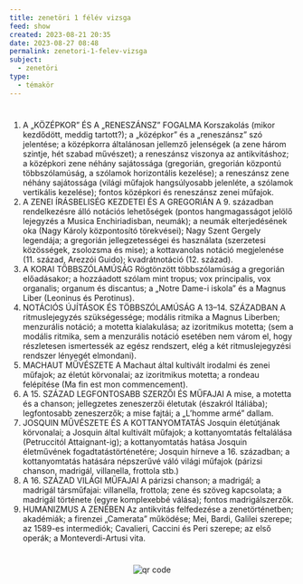 ```yaml
---
title: zenetöri 1 félév vizsga
feed: show
created: 2023-08-21 20:35
date: 2023-08-27 08:48
permalink: zenetori-1-felev-vizsga
subject:
  - zenetöri
type:
  - témakör
---
```

#

1.  A „KÖZÉPKOR” ÉS A „RENESZÁNSZ” FOGALMA Korszakolás (mikor kezdődött, meddig tartott?); a „középkor” és a „reneszánsz” szó jelentése; a középkorra általánosan jellemző jelenségek (a zene három szintje, hét szabad művészet); a reneszánsz viszonya az antikvitáshoz; a középkori zene néhány sajátossága (gregorián, gregorián központú többszólamúság, a szólamok horizontális kezelése); a reneszánsz zene néhány sajátossága (világi műfajok hangsúlyosabb jelenléte, a szólamok vertikális kezelése); fontos középkori és reneszánsz zenei műfajok.
2.  A ZENEI ÍRÁSBELISÉG KEZDETEI ÉS A GREGORIÁN A 9. században rendelkezésre álló notációs lehetőségek (pontos hangmagasságot jelölő lejegyzés a Musica Enchiriadisban, neumák); a neumák elterjedésének oka (Nagy Károly központosító törekvései); Nagy Szent Gergely legendája; a gregorián jellegzetességei és használata (szerzetesi közösségek, zsolozsma és mise); a kottavanolas notáció megjelenése (11. század, Arezzói Guido); kvadrátnotáció (12. század).
3.  A KORAI TÖBBSZÓLAMÚSÁG Rögtönzött többszólamúság a gregorián előadásakor; a hozzáadott szólam mint tropus; vox principalis, vox organalis; organum és discantus; a „Notre Dame-i iskola” és a Magnus Liber (Leoninus és Perotinus).
4.  NOTÁCIÓS ÚJÍTÁSOK ÉS TÖBBSZÓLAMÚSÁG A 13–14. SZÁZADBAN A ritmuslejegyzés szükségessége; modális ritmika a Magnus Liberben; menzurális notáció; a motetta kialakulása; az izoritmikus motetta; (sem a modális ritmika, sem a menzurális notáció esetében nem várom el, hogy részletesen ismertessék az egész rendszert, elég a két ritmuslejegyzési rendszer lényegét elmondani).
5.  MACHAUT MŰVÉSZETE A Machaut által kultivált irodalmi és zenei műfajok; az életút körvonalai; az izoritmikus motetta; a rondeau felépítése (Ma fin est mon commencement).
6.  A 15. SZÁZAD LEGFONTOSABB SZERZŐI ÉS MŰFAJAI A mise, a motetta és a chanson; jellegzetes zeneszerzői életutak (északról Itáliába); legfontosabb zeneszerzők; a mise fajtái; a „L’homme armé” dallam.
7.  JOSQUIN MŰVÉSZETE ÉS A KOTTANYOMTATÁS Josquin életútjának körvonalai; a Josquin által kultivált műfajok; a kottanyomtatás feltalálása (Petruccitól Attaignant-ig); a kottanyomtatás hatása Josquin életművének fogadtatástörténetére; Josquin hírneve a 16. században; a kottanyomtatás hatására népszerűvé váló világi műfajok (párizsi chanson, madrigál, villanella, frottola stb.)
8.  A 16. SZÁZAD VILÁGI MŰFAJAI A párizsi chanson; a madrigál; a madrigál társműfajai: villanella, frottola; zene és szöveg kapcsolata; a madrigál története (egyre komplexebbé válása); fontos madrigálszerzők.
9.  HUMANIZMUS A ZENÉBEN Az antikvitás felfedezése a zenetörténetben; akadémiák; a firenzei „Camerata” működése; Mei, Bardi, Galilei szerepe; az 1589-es intermediók; Cavalieri, Caccini és Peri szerepe; az első operák; a Monteverdi-Artusi vita.



#
<p style="text-align: center;"><img src="https://chart.googleapis.com/chart?cht=qr&chl=https://notes.andrasdenes.com/zenetori-1-felev-vizsga&chs=180x180&choe=UTF-8&chld=L|2" alt="qr code"></p>

